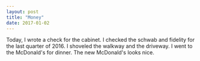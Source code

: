 ```yaml
---
layout: post
title: "Money"
date: 2017-01-02
---
```


Today, I wrote a check for the cabinet. I checked the schwab and fidelity for the last quarter of 2016. I shoveled the walkway and the driveway. I went to the McDonald's for dinner. The new McDonald's looks nice.
